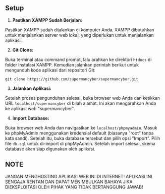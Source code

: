 ## Setup

1. **Pastikan XAMPP Sudah Berjalan:**

Pastikan XAMPP sudah dijalankan di komputer Anda. XAMPP dibutuhkan untuk menjalankan server web lokal, yang diperlukan untuk menjalankan aplikasi.

2. **Git Clone:**

Buka terminal atau command prompt, lalu arahkan ke direktori `htdocs` di folder instalasi XAMPP. Kemudian jalankan perintah berikut untuk mengunduh kode aplikasi dari repositori Git:
```
git clone https://github.com/supermancyber/supermancyber.git
```

3. **Jalankan Aplikasi:**

Setelah proses pengunduhan selesai, buka browser web Anda dan ketikkan URL `localhost/supermancyber` di bilah alamat. Ini akan mengarahkan Anda ke aplikasi web "supermancyber".

4. **Import Database:**

Buka browser web Anda dan navigasikan ke `localhost/phpmyadmin`. Masuk ke phpMyAdmin menggunakan kredensial default (biasanya "root" tanpa kata sandi). Setelah itu, buka database tersebut dan pilih opsi "Import". Pilih file `db.sql` untuk di-import di phpMyAdmin. Setelah import selesai, skema database akan siap digunakan oleh aplikasi.

## NOTE
JANGAN MENGHOSTING APLIKASI WEB INI DI INTERNET! APLIKASI INI SENGAJA RENTAN DAN DAPAT MENIMBULKAN BAHAYA JIKA DIEKSPLOITASI OLEH PIHAK YANG TIDAK BERTANGGUNG JAWAB!